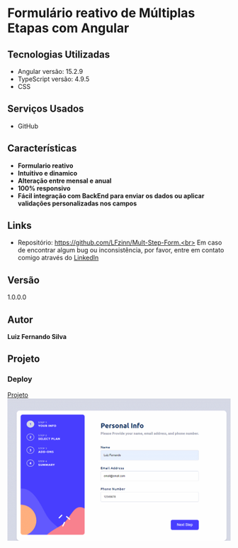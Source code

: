 # Formulário reativo de Múltiplas Etapas com Angular

## Tecnologias Utilizadas

- Angular versão: 15.2.9
- TypeScript versão: 4.9.5
- CSS

## Serviços Usados

- GitHub

## Características
- **Formulario reativo**
- **Intuitivo e dinamico**
- **Alteração entre mensal e anual**
- **100% responsivo**
- **Fácil integração com BackEnd para enviar os dados ou aplicar validações personalizadas nos campos**


## Links
- Repositório: https://github.com/LFzinn/Mult-Step-Form.<br>
Em caso de encontrar algum bug ou inconsistência, por favor, entre em contato comigo através do [LinkedIn](https://www.linkedin.com/in/lfsilvaferreira/)


## Versão

1.0.0.0


## Autor
**Luiz Fernando Silva**

## Projeto




### Deploy
[Projeto](https://reactiveform.vercel.app/)
![etapa um](./src/assets/public_assets/complet.gif)

